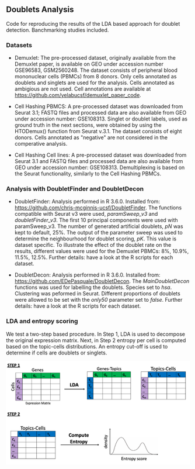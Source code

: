 ## Doublets Analysis
Code for reproducing the results of the LDA based approach for doublet detection. Banchmarking studies included.

### Datasets

* Demuxlet: The pre-processed dataset, originally available from the Demuxlet paper, is available on GEO under accession number GSE96583, GSM2560248. The dataset consists of peripheral blood mononuclear cells (PBMCs) from 8 donors. Only cells annotated as doublets and singlets are used for the analysis. Cells annotated as ambigious are not used. Cell annotations are available at https://github.com/yelabucsf/demuxlet_paper_code. 

* Cell Hashing PBMCS: A pre-processed dataset was downloaded from Seurat 3.1; FASTQ files and processed data are also available from GEO under accession number: GSE108313. Singlet or doublet labels, used as ground truth in the next sections, were obtained by using the HTODemux() function from Seurat v.3.1. The dataset consists of eight donors. Cells annotated as "negative" are not considered in the comperative analysis. 


* Cell Hashing Cell lines: A pre-processed dataset was downloaded from Seurat 3.1 and FASTQ files and processed data are also available from GEO under accession number: GSE108313.  Demultiplexing is based on the Seurat functionality, similarly to the Cell Hashing PBMCs. 


### Analysis with DoubletFinder and DoubletDecon

* DoubletFinder: Analysis performed in R 3.6.0. Installed from: https://github.com/chris-mcginnis-ucsf/DoubletFinder. The functions compatible with Seurat v3 were used, *paramSweep_v3* and *doubletFinder_v3*. The first 10 principal components were used with paramSweep_v3. The number of generated artificial doublets, *pN* was kept to default, 25%. The output of the parameter sweep was used to determine the neighbourhood for doublet scoring, *pK*. This value is dataset specific. To illustrate the effect of the doublet rate on the results, different values were used for the Demuxlet PBMCs: 8%, 10.9%, 11.5%, 12.5%. Further details: have a look at the R scripts for each dataset. 

* DoubletDecon: Analysis performed in R 3.6.0. Installed from: https://github.com/EDePasquale/DoubletDecon. The *MainDoubletDecon* functions was used for labelling the doublets. Species set to *hsa*. Clustering was peformed in Seurat. Different proportions of doublets were allowed to be set with the *only50* parameter set to *false*. Further details: have a look at the R scripts for each dataset. 


### LDA and entropy scoring 
We test a two-step based procedure. In Step 1, LDA is used to decompose the original expression matrix. Next, in Step 2 entropy per cell is computed based on the topic-cells distributions. An entropy cut-off is used to determine if cells are doublets or singlets. 

![Screenshot](doubletsMethodOverview.png)





